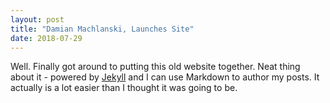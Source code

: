 ```yaml
---
layout: post
title: "Damian Machlanski, Launches Site"
date: 2018-07-29
---
```


Well. Finally got around to putting this old website together. Neat thing about it - powered by [Jekyll](http://jekyllrb.com) and I can use Markdown to author my posts. It actually is a lot easier than I thought it was going to be.